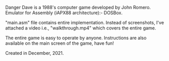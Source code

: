 Danger Dave is a 1988's computer game developed by John Romero.
Emulator for Assembly (iAPX88 architecture):- DOSBox.

"main.asm" file contains entire implementation.
Instead of screenshots, I've attached a video i.e., "walkthrough.mp4" which covers the entire game.

The entire game is easy to operate by anyone.
Instructions are also available on the main screen of the game, have fun!

Created in December, 2021.
